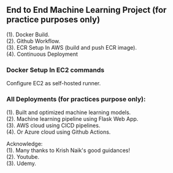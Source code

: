 ## End to End Machine Learning Project (for practice purposes only)
(1). Docker Build.\
(2). Github Workflow.\
(3). ECR Setup In AWS (build and push ECR image). \
(4). Continuous Deployment

### Docker Setup In EC2 commands
Configure EC2 as self-hosted runner.

### All Deployments (for practices purpose only):
(1). Built and optimized machine learning models. \
(2). Machine learning pipeline using Flask Web App. \
(3). AWS cloud using CICD pipelines. \
(4). Or Azure cloud using Github Actions.

Acknowledge: <br>
(1). Many thanks to Krish Naik's good guidances! \
(2). Youtube. \
(3). Udemy. 
